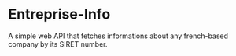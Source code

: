 # Entreprise-Info
A simple web API that fetches informations about any french-based company by its SIRET number.

